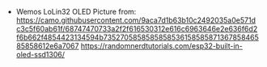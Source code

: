 * Wemos LoLin32 OLED
Picture from:
https://camo.githubusercontent.com/9aca7d1b63b10c2492035a0e571dc3c5f60ab61f/68747470733a2f2f616530312e616c6963646e2e636f6d2f6b662f4854423134594b735270585858585853615858587136785846585858612e6a7067
https://randomnerdtutorials.com/esp32-built-in-oled-ssd1306/
